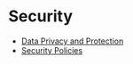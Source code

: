 # Security

* [Data Privacy and Protection](data-privacy-and-protection.md)
* [Security Policies](information-security.md)

